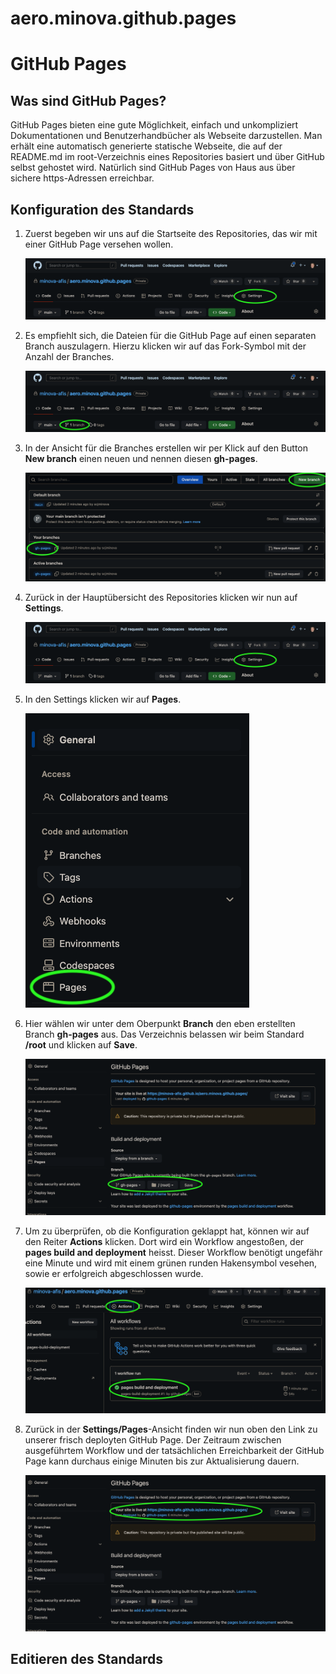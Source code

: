# aero.minova.github.pages

# GitHub Pages

## Was sind GitHub Pages?

GitHub Pages bieten eine gute Möglichkeit, einfach und unkompliziert Dokumentationen und Benutzerhandbücher als Webseite darzustellen. Man erhält eine automatisch generierte statische Webseite, die auf der README.md im root-Verzeichnis eines Repositories basiert und über GitHub selbst gehostet wird. Natürlich sind GitHub Pages von Haus aus über sichere https-Adressen erreichbar.

## Konfiguration des Standards

1. Zuerst begeben wir uns auf die Startseite des Repositories, das wir mit einer GitHub Page versehen wollen.

   ![](https://raw.githubusercontent.com/minova-afis/aero.minova.github.pages/main/doc/img/1-repopage.png?token=GHSAT0AAAAAAB5EQAR44KFRFICYSWVW6NNQY7Y6K7Q)

2. Es empfiehlt sich, die Dateien für die GitHub Page auf einen separaten Branch auszulagern. Hierzu klicken wir auf das Fork-Symbol mit der Anzahl der Branches.

   ![](https://raw.githubusercontent.com/minova-afis/aero.minova.github.pages/main/doc/img/2-repopage-branches.png?token=GHSAT0AAAAAAB5EQAR43YX3XF6JHRMMX4CGY7Y6LWA)

3. In der Ansicht für die Branches erstellen wir per Klick auf den Button **New branch** einen neuen und nennen diesen **gh-pages**.

   ![](https://raw.githubusercontent.com/minova-afis/aero.minova.github.pages/main/doc/img/3-create-branch.png?token=GHSAT0AAAAAAB5EQAR4LVFR37TDVFJF7RAUY7Y6MAQ)

4. Zurück in der Hauptübersicht des Repositories klicken wir nun auf **Settings**.

   ![](https://raw.githubusercontent.com/minova-afis/aero.minova.github.pages/main/doc/img/4-repopage-settings.png?token=GHSAT0AAAAAAB5EQAR5WE72XQR553K6CDV2Y7Y6MSQ)

5. In den Settings klicken wir auf **Pages**.

   ![](https://raw.githubusercontent.com/minova-afis/aero.minova.github.pages/main/doc/img/5-settings.png?token=GHSAT0AAAAAAB5EQAR4D7RYX3MTPXBH3S4SY7Y6M6Q)

6. Hier wählen wir unter dem Oberpunkt **Branch** den eben erstellten Branch **gh-pages** aus. Das Verzeichnis belassen wir beim Standard **/root** und klicken auf **Save**.

   ![](https://raw.githubusercontent.com/minova-afis/aero.minova.github.pages/main/doc/img/6-set-branch.png?token=GHSAT0AAAAAAB5EQAR5LH7WIAIUG4RNT7GGY7Y6NHQ)

7. Um zu überprüfen, ob die Konfiguration geklappt hat, können wir auf den Reiter **Actions** klicken. Dort wird ein Workflow angestoßen, der **pages build and deployment** heisst. Dieser Workflow benötigt ungefähr eine Minute und wird mit einem grünen runden Hakensymbol vesehen, sowie er erfolgreich abgeschlossen wurde.

   ![](https://raw.githubusercontent.com/minova-afis/aero.minova.github.pages/main/doc/img/7-gh-actions.png?token=GHSAT0AAAAAAB5EQAR4STKII56NHOUGPKE6Y7Y6NQQ)

8. Zurück in der **Settings/Pages**-Ansicht finden wir nun oben den Link zu unserer frisch deployten GitHub Page. Der Zeitraum zwischen ausgeführtem Workflow und der tatsächlichen Erreichbarkeit der GitHub Page kann durchaus einige Minuten bis zur Aktualisierung dauern.

   ![](https://raw.githubusercontent.com/minova-afis/aero.minova.github.pages/main/doc/img/8-get-url.png?token=GHSAT0AAAAAAB5EQAR4UPI7SDUUNVGNW4HGY7Y6N2A)

## Editieren des Standards
